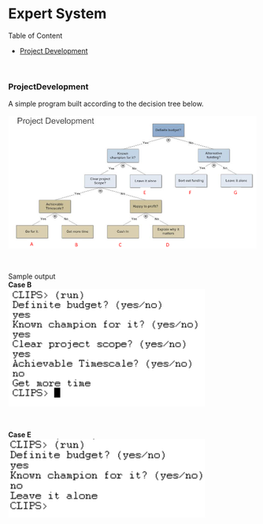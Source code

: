 # Expert System
Table of Content
* [Project Development](#ProjectDevelopment)

<br/>

### ProjectDevelopment
A simple program built according to the decision tree below. <br/><br/>
<img src="img/projdev_dt.PNG" width=700>

<br/>

Sample output <br/>
**Case B** <br/>
<img src="img/projdev_b.PNG" width=400>

<br/>

**Case E** <br/>
<img src="img/projdev_e.PNG" width=400>
